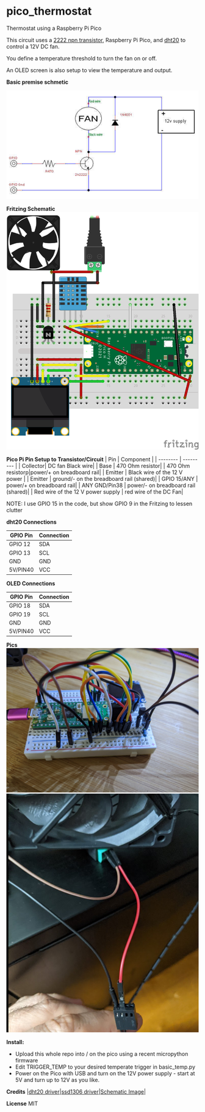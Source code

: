 # pico_thermostat
Thermostat using a Raspberry Pi Pico

This circuit uses a [2222 npn transistor](https://www.adafruit.com/product/756), Raspberry Pi Pico, and [dht20](https://www.adafruit.com/product/5183) to control a 12V DC fan.  

You define a temperature threshold to turn the fan on or off. 

An OLED screen is also setup to view the temperature and output.  


**Basic premise schmetic**

![Basic Circuit using a transistor](images/tc.jpg)


**Fritzing Schematic**
![BreadBoard](images/bread_board_bb.png)

**Pico Pi Pin Setup to Transistor/Circuit**
|  Pin     | Component |
| -------- | --------- |
| Collector| DC fan Black wire|
| Base     | 470 Ohm resistor|
| 470 Ohm resistorp|power/+ on breadboard rail|
| Emitter  | Black wire of the 12 V power  |
| Emitter  | ground/- on the breadboard rail (shared)|
| GPIO 15/ANY | power/+ on  breadboard rail|
| ANY GND/Pin38 | power/- on  breadboard rail (shared)|
| Red wire of the 12 V power supply |  red  wire of the DC Fan|  

NOTE: I use GPIO 15 in the code, but show GPIO 9 in the Fritzing to lessen clutter


**dht20 Connections**

| GPIO Pin | Connection|
| -------- | --------- |
| GPIO 12  | SDA       |
| GPIO 13  | SCL       |
| GND      | GND       |
| 5V/PIN40 | VCC       |


**OLED Connections**

| GPIO Pin | Connection|
| -------- | --------- |
| GPIO 18  | SDA       |
| GPIO 19  | SCL       |
| GND      | GND       |
| 5V/PIN40 | VCC       |

**Pics**
![Pico All Connected](images/pico.jpg)
![Fan and Power](images/fan.png)


**Install:**
- Upload this whole repo into / on the pico using a recent micropython firmware
- Edit TRIGGER_TEMP to your desired temperate trigger in basic_temp.py 
- Power on the Pico with USB and turn on the 12V power supply - start at 5V and turn up to 12V as you like.

**Credits**
|[dht20 driver](https://github.com/flrrth/pico-dht20)|[ssd1306  driver](https://github.com/stlehmann/micropython-ssd1306/blob/master/ssd1306.py)|[Schematic Image](https://forums.raspberrypi.com/viewtopic.php?t=219897&sid=7d5c8cef37829fa4a5cbb0610ec2d0c3)|

**License**
MIT

